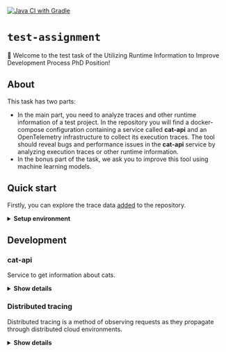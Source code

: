 [![Java CI with Gradle](https://github.com/egorklimov/test-assignment/actions/workflows/ci.yml/badge.svg?branch=main)](https://github.com/egorklimov/test-assignment/actions/workflows/ci.yml)
# `test-assignment`

👋 Welcome to the test task of the Utilizing Runtime Information to Improve Development Process PhD Position!

## About

This task has two parts:
* In the main part, you need to analyze traces and other runtime information of a test project. 
  In the repository you will find a docker-compose configuration containing a service called **cat-api** and an OpenTelemetry infrastructure to collect its execution traces. 
  The tool should reveal bugs and performance issues in the **cat-api** service by analyzing execution traces or other runtime information. 
* In the bonus part of the task, we ask you to improve this tool using machine learning models.

## Quick start
Firstly, you can explore the trace data [added](https://github.com/egorklimov/test-assignment/blob/docs/trace_exploration) to the repository.

<details><summary><b>Setup environment</b></summary>

0. Install [docker](https://docs.docker.com/engine/install/) & [docker compose](https://docs.docker.com/compose/install/)
1. Clone repository or download [docker-compose](https://github.com/egorklimov/test-assignment/blob/docs/docker-compose.yml) configuration
2. Start docker-compose:
    ```bash
    docker compose up
    ```
3. Go to the **cat-api** HTTP API [documentation](http://localhost:8080/swagger-ui/index.html) and call the endpoints. 
4. You will then be able to find traces in [Jaeger UI](http://localhost:16686/search?operation=GET%20%2Fapi%2Fcats&service=cat-api) related to your API calls.

<p align="center">
  <img src="https://github.com/egorklimov/test-assignment/blob/docs/docs/schema.png?raw=true" alt="C4 container diagram" width="738">
  <br/>
  <em>Fig.1. C4 container diagram for the test task</em>
</p>

> **Note**
> it doesn't mean that your solution must be dockerized, in the C4 model, a container represents an application or a data store

<p align="center">
  <img src="https://github.com/egorklimov/test-assignment/blob/docs/docs/jaeger.png?raw=true" alt="Jaeger example" width="738">
  <br/>
  <em>Fig. 2. Trace associated with GET request call <b>/api/cats</b></em>
</p>

</details>

## Development
### cat-api
Service to get information about cats.

<details><summary><b>Show details</b></summary>

To build docker image locally, you can run **jibDockerBuild** command:
```bash
./gradlew jibDockerBuild
```

[ktlint](https://github.com/pinterest/ktlint) is used to check code style, to auto-format source code you can run **ktlintFormat** command: 
```bash
./gradlew ktlintFormat
```

To run tests in [the test folder,](https://github.com/egorklimov/test-assignment/blob/docs/src/test) you can run **test** command: 
```bash
./gradlew test
```

#### HTTP API
OpenAPI spec is described in the [openapi.yaml](https://github.com/egorklimov/test-assignment/blob/docs/src/main/resources/static/openapi.yaml) file. 

App follows API-first approach, if you want to add new endpoints, please modify openapi spec and then generate server side using **openApiGenerate** command:
```bash
./gradlew openApiGenerate
```

#### Database
Database migrations are available in the [db.migration](https://github.com/egorklimov/test-assignment/blob/docs/src/main/resources/db/migration) directory.
Flyway is used to migrate database schema. 
If you want to update database schema, please create a new migration (e.g., V3__my_changes.sql). 
Migration will be applied on the application startup.

**cat-api** generates cat data to the database on startup.

You can configure connection to the database using your favorite tool, e.g., psql (*password: postgres*):
```bash
 psql -h localhost -p 5432 -d cats -U postgres
```
<p align="center">
  <img src="https://github.com/egorklimov/test-assignment/blob/docs/docs/db_schema.png?raw=true" alt="Database schema" width="369">
  <br/>
  <em>Fig. 3. Database schema</em>
</p>

</details>

### Distributed tracing
Distributed tracing is a method of observing requests as they propagate through distributed cloud environments.

<details><summary><b>Show details</b></summary>

Dataflow is similar to the [Jaeger’s SPM demo environment](https://github.com/jaegertracing/jaeger/tree/main/docker-compose/monitor).
1. **cat-api** is instrumented by OpenTelemetry **javaagent**.
2. **javaagent** sends metrics to the **otel-collector**
3. **otel-collector** sends data to the **Jaeger** and **Prometheus**

<p align="center">
  <img src="https://github.com/egorklimov/test-assignment/blob/docs/docs/tracing.png?raw=true" alt="Tracing schema" width="738">
  <br/>
  <em>Fig. 4. Distributed tracing schema</em>
</p>

</details>